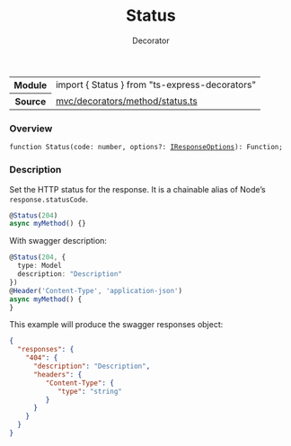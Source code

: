 <header class="symbol-info-header">    <h1 id="status">Status</h1>    <label class="symbol-info-type-label decorator">Decorator</label>      </header>
<section class="symbol-info">      <table class="is-full-width">        <tbody>        <tr>          <th>Module</th>          <td>            <div class="lang-typescript">                <span class="token keyword">import</span> { Status }                 <span class="token keyword">from</span>                 <span class="token string">"ts-express-decorators"</span>                            </div>          </td>        </tr>        <tr>          <th>Source</th>          <td>            <a href="https://romakita.github.io/ts-express-decorators/#//blob/v2.16.2/src/mvc/decorators/method/status.ts#L0-L0">                mvc/decorators/method/status.ts            </a>        </td>        </tr>                </tbody>      </table>    </section>

### Overview

<pre><code class="typescript-lang">function <span class="token function">Status</span><span class="token punctuation">(</span>code<span class="token punctuation">:</span> <span class="token keyword">number</span><span class="token punctuation">,</span> options?<span class="token punctuation">:</span> <a href="#api/common/mvc/iresponseoptions"><span class="token">IResponseOptions</span></a><span class="token punctuation">)</span><span class="token punctuation">:</span> Function<span class="token punctuation">;</span></code></pre>

### Description

Set the HTTP status for the response. It is a chainable alias of Node’s `response.statusCode`.

```typescript
@Status(204)
async myMethod() {}
```

With swagger description:

```typescript
@Status(204, {
  type: Model
  description: "Description"
})
@Header('Content-Type', 'application-json')
async myMethod() {
}
```

This example will produce the swagger responses object:

```json
{
  "responses": {
    "404": {
      "description": "Description",
      "headers": {
         "Content-Type": {
            "type": "string"
         }
      }
    }
  }
}
```
